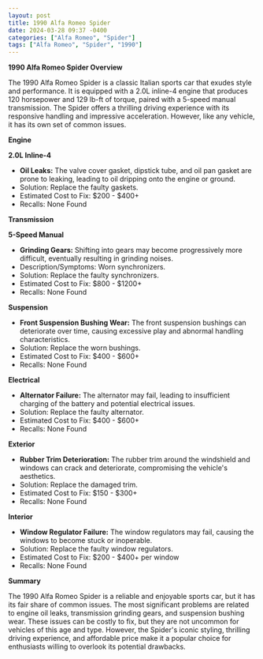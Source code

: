 ```yaml
---
layout: post
title: 1990 Alfa Romeo Spider
date: 2024-03-28 09:37 -0400
categories: ["Alfa Romeo", "Spider"]
tags: ["Alfa Romeo", "Spider", "1990"]
---
```

**1990 Alfa Romeo Spider Overview**

The 1990 Alfa Romeo Spider is a classic Italian sports car that exudes style and performance. It is equipped with a 2.0L inline-4 engine that produces 120 horsepower and 129 lb-ft of torque, paired with a 5-speed manual transmission. The Spider offers a thrilling driving experience with its responsive handling and impressive acceleration. However, like any vehicle, it has its own set of common issues.

**Engine**

**2.0L Inline-4**

* **Oil Leaks:** The valve cover gasket, dipstick tube, and oil pan gasket are prone to leaking, leading to oil dripping onto the engine or ground.
* Solution: Replace the faulty gaskets.
* Estimated Cost to Fix: $200 - $400+
* Recalls: None Found

**Transmission**

**5-Speed Manual**

* **Grinding Gears:** Shifting into gears may become progressively more difficult, eventually resulting in grinding noises.
* Description/Symptoms: Worn synchronizers.
* Solution: Replace the faulty synchronizers.
* Estimated Cost to Fix: $800 - $1200+
* Recalls: None Found

**Suspension**

* **Front Suspension Bushing Wear:** The front suspension bushings can deteriorate over time, causing excessive play and abnormal handling characteristics.
* Solution: Replace the worn bushings.
* Estimated Cost to Fix: $400 - $600+
* Recalls: None Found

**Electrical**

* **Alternator Failure:** The alternator may fail, leading to insufficient charging of the battery and potential electrical issues.
* Solution: Replace the faulty alternator.
* Estimated Cost to Fix: $400 - $600+
* Recalls: None Found

**Exterior**

* **Rubber Trim Deterioration:** The rubber trim around the windshield and windows can crack and deteriorate, compromising the vehicle's aesthetics.
* Solution: Replace the damaged trim.
* Estimated Cost to Fix: $150 - $300+
* Recalls: None Found

**Interior**

* **Window Regulator Failure:** The window regulators may fail, causing the windows to become stuck or inoperable.
* Solution: Replace the faulty window regulators.
* Estimated Cost to Fix: $200 - $400+ per window
* Recalls: None Found

**Summary**

The 1990 Alfa Romeo Spider is a reliable and enjoyable sports car, but it has its fair share of common issues. The most significant problems are related to engine oil leaks, transmission grinding gears, and suspension bushing wear. These issues can be costly to fix, but they are not uncommon for vehicles of this age and type. However, the Spider's iconic styling, thrilling driving experience, and affordable price make it a popular choice for enthusiasts willing to overlook its potential drawbacks.

